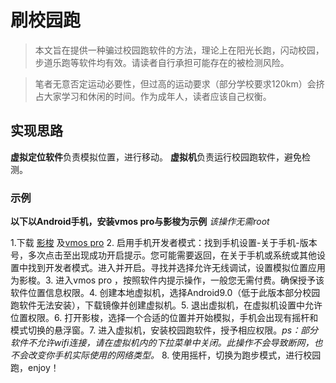 # 刷校园跑

> 本文旨在提供一种骗过校园跑软件的方法，理论上在阳光长跑，闪动校园，步道乐跑等软件均有效。请读者自行承担可能存在的被检测风险。

> 笔者无意否定运动必要性，但过高的运动要求（部分学校要求120km）会挤占大家学习和休闲的时间。作为成年人，读者应该自己权衡。

## 实现思路

**虚拟定位软件**负责模拟位置，进行移动。
**虚拟机**负责运行校园跑软件，避免检测。

### 示例

**以下以Android手机，安装vmos pro与影梭为示例**
_该操作无需root_

1.下载 [影梭](https://github.com/ZCShou/GoGoGo) 及[vmos pro](https://www.vmos.cn/product_center_vmospro.htm) 2. 启用手机开发者模式：找到手机设置-关于手机-版本号，多次点击至出现成功开启提示。您可能需要返回，在关于手机或系统或其他设置中找到开发者模式。进入并开启。寻找并选择允许无线调试，设置模拟位置应用为影梭。3. 进入vmos pro ，按照软件内提示操作，一般您无需付费。确保授予该软件位置信息权限。4. 创建本地虚拟机，选择Android9.0（低于此版本部分校园跑软件无法安装），下载镜像并创建虚拟机。5. 退出虚拟机，在虚拟机设置中允许位置权限。6. 打开影梭，选择一个合适的位置并开始模拟，手机会出现有摇杆和模式切换的悬浮窗。7. 进入虚拟机，安装校园跑软件，授予相应权限。_ps：部分软件不允许wifi连接，请在虚拟机内的下拉菜单中关闭。此操作不会导致断网，也不会改变你手机实际使用的网络类型。_ 8. 使用摇杆，切换为跑步模式，进行校园跑，enjoy！

